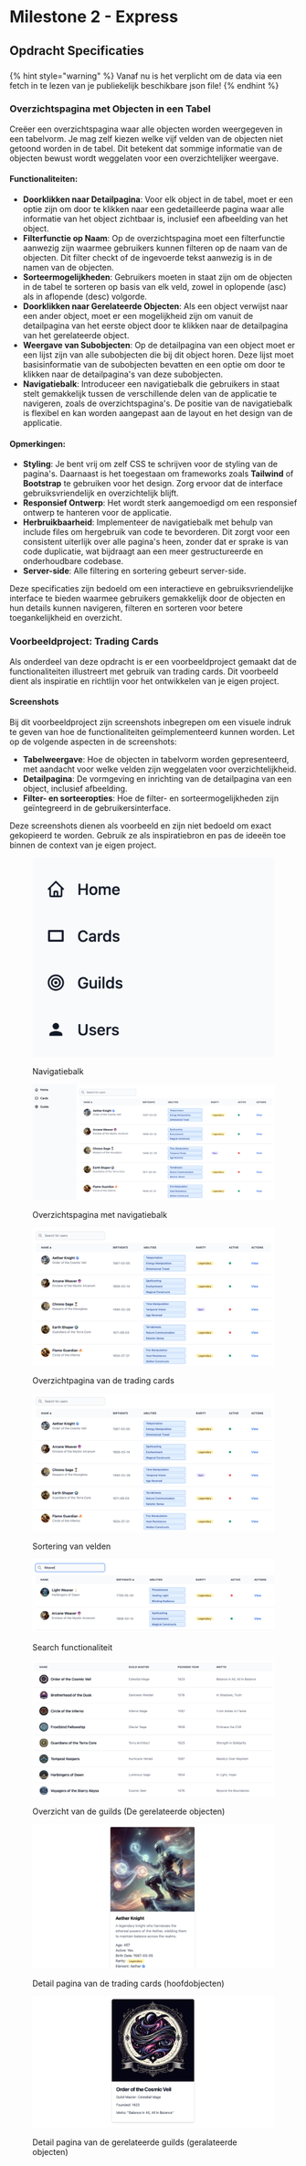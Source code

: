 # Milestone 2 - Express

## Opdracht Specificaties

###

{% hint style="warning" %}
Vanaf nu is het verplicht om de data via een fetch in te lezen van je publiekelijk beschikbare json file!
{% endhint %}

### Overzichtspagina met Objecten in een Tabel

Creëer een overzichtspagina waar alle objecten worden weergegeven in een tabelvorm. Je mag zelf kiezen welke vijf velden van de objecten niet getoond worden in de tabel. Dit betekent dat sommige informatie van de objecten bewust wordt weggelaten voor een overzichtelijker weergave.

#### Functionaliteiten:

* **Doorklikken naar Detailpagina**: Voor elk object in de tabel, moet er een optie zijn om door te klikken naar een gedetailleerde pagina waar alle informatie van het object zichtbaar is, inclusief een afbeelding van het object.
* **Filterfunctie op Naam**: Op de overzichtspagina moet een filterfunctie aanwezig zijn waarmee gebruikers kunnen filteren op de naam van de objecten. Dit filter checkt of de ingevoerde tekst aanwezig is in de namen van de objecten.
* **Sorteermogelijkheden**: Gebruikers moeten in staat zijn om de objecten in de tabel te sorteren op basis van elk veld, zowel in oplopende (asc) als in aflopende (desc) volgorde.
* **Doorklikken naar Gerelateerde Objecten**: Als een object verwijst naar een ander object, moet er een mogelijkheid zijn om vanuit de detailpagina van het eerste object door te klikken naar de detailpagina van het gerelateerde object.
* **Weergave van Subobjecten**: Op de detailpagina van een object moet er een lijst zijn van alle subobjecten die bij dit object horen. Deze lijst moet basisinformatie van de subobjecten bevatten en een optie om door te klikken naar de detailpagina's van deze subobjecten.
* **Navigatiebalk**: Introduceer een navigatiebalk die gebruikers in staat stelt gemakkelijk tussen de verschillende delen van de applicatie te navigeren, zoals de overzichtspagina's. De positie van de navigatiebalk is flexibel en kan worden aangepast aan de layout en het design van de applicatie.

#### Opmerkingen:

* **Styling**: Je bent vrij om zelf CSS te schrijven voor de styling van de pagina's. Daarnaast is het toegestaan om frameworks zoals **Tailwind** of **Bootstrap** te gebruiken voor het design. Zorg ervoor dat de interface gebruiksvriendelijk en overzichtelijk blijft.
* **Responsief Ontwerp**: Het wordt sterk aangemoedigd om een responsief ontwerp te hanteren voor de applicatie.
* **Herbruikbaarheid**: Implementeer de navigatiebalk met behulp van include files om hergebruik van code te bevorderen. Dit zorgt voor een consistent uiterlijk over alle pagina's heen, zonder dat er sprake is van code duplicatie, wat bijdraagt aan een meer gestructureerde en onderhoudbare codebase.
* **Server-side**: Alle filtering en sortering gebeurt server-side. 

Deze specificaties zijn bedoeld om een interactieve en gebruiksvriendelijke interface te bieden waarmee gebruikers gemakkelijk door de objecten en hun details kunnen navigeren, filteren en sorteren voor betere toegankelijkheid en overzicht.

### Voorbeeldproject: Trading Cards

Als onderdeel van deze opdracht is er een voorbeeldproject gemaakt dat de functionaliteiten illustreert met gebruik van trading cards. Dit voorbeeld dient als inspiratie en richtlijn voor het ontwikkelen van je eigen project.

#### Screenshots

Bij dit voorbeeldproject zijn screenshots inbegrepen om een visuele indruk te geven van hoe de functionaliteiten geïmplementeerd kunnen worden. Let op de volgende aspecten in de screenshots:

* **Tabelweergave**: Hoe de objecten in tabelvorm worden gepresenteerd, met aandacht voor welke velden zijn weggelaten voor overzichtelijkheid.
* **Detailpagina**: De vormgeving en inrichting van de detailpagina van een object, inclusief afbeelding.
* **Filter- en sorteeropties**: Hoe de filter- en sorteermogelijkheden zijn geïntegreerd in de gebruikersinterface.

Deze screenshots dienen als voorbeeld en zijn niet bedoeld om exact gekopieerd te worden. Gebruik ze als inspiratiebron en pas de ideeën toe binnen de context van je eigen project.

<figure><img src="../../.gitbook/assets/image (6).png" alt=""><figcaption><p>Navigatiebalk</p></figcaption></figure>

<figure><img src="../../.gitbook/assets/image (12).png" alt=""><figcaption><p>Overzichtspagina met navigatiebalk</p></figcaption></figure>

<figure><img src="../../.gitbook/assets/image (3).png" alt=""><figcaption><p>Overzichtpagina van de trading cards</p></figcaption></figure>

<figure><img src="../../.gitbook/assets/image (4).png" alt=""><figcaption><p>Sortering van velden</p></figcaption></figure>

<figure><img src="../../.gitbook/assets/image (5).png" alt=""><figcaption><p>Search functionaliteit</p></figcaption></figure>

<figure><img src="../../.gitbook/assets/image (9).png" alt=""><figcaption><p>Overzicht van de guilds (De gerelateerde objecten)</p></figcaption></figure>

<figure><img src="../../.gitbook/assets/image (10).png" alt=""><figcaption><p>Detail pagina van de trading cards (hoofdobjecten)</p></figcaption></figure>

<figure><img src="../../.gitbook/assets/image (11).png" alt=""><figcaption><p>Detail pagina van de gerelateerde guilds (geralateerde objecten)</p></figcaption></figure>

<figure><img src="../../.gitbook/assets/milestone2.gif" alt=""><figcaption></figcaption></figure>
